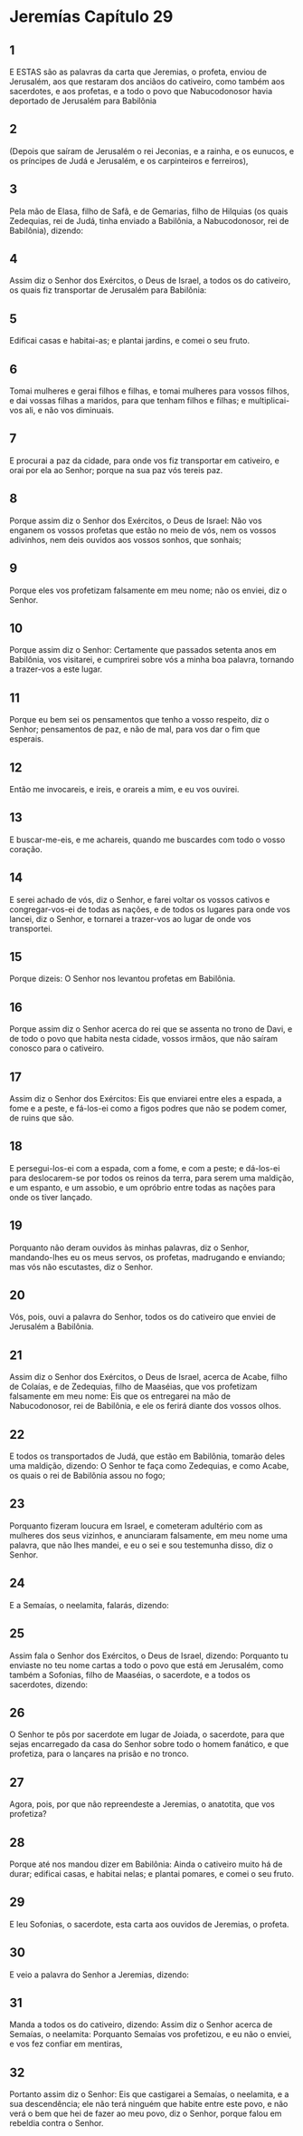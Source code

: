 # Jeremías Capítulo 29

## 1
E ESTAS são as palavras da carta que Jeremias, o profeta, enviou de Jerusalém, aos que restaram dos anciãos do cativeiro, como também aos sacerdotes, e aos profetas, e a todo o povo que Nabucodonosor havia deportado de Jerusalém para Babilônia

## 2
(Depois que saíram de Jerusalém o rei Jeconias, e a rainha, e os eunucos, e os príncipes de Judá e Jerusalém, e os carpinteiros e ferreiros),

## 3
Pela mão de Elasa, filho de Safã, e de Gemarias, filho de Hilquias (os quais Zedequias, rei de Judá, tinha enviado a Babilônia, a Nabucodonosor, rei de Babilônia), dizendo:

## 4
Assim diz o Senhor dos Exércitos, o Deus de Israel, a todos os do cativeiro, os quais fiz transportar de Jerusalém para Babilônia:

## 5
Edificai casas e habitai-as; e plantai jardins, e comei o seu fruto.

## 6
Tomai mulheres e gerai filhos e filhas, e tomai mulheres para vossos filhos, e dai vossas filhas a maridos, para que tenham filhos e filhas; e multiplicai-vos ali, e não vos diminuais.

## 7
E procurai a paz da cidade, para onde vos fiz transportar em cativeiro, e orai por ela ao Senhor; porque na sua paz vós tereis paz.

## 8
Porque assim diz o Senhor dos Exércitos, o Deus de Israel: Não vos enganem os vossos profetas que estão no meio de vós, nem os vossos adivinhos, nem deis ouvidos aos vossos sonhos, que sonhais;

## 9
Porque eles vos profetizam falsamente em meu nome; não os enviei, diz o Senhor.

## 10
Porque assim diz o Senhor: Certamente que passados setenta anos em Babilônia, vos visitarei, e cumprirei sobre vós a minha boa palavra, tornando a trazer-vos a este lugar.

## 11
Porque eu bem sei os pensamentos que tenho a vosso respeito, diz o Senhor; pensamentos de paz, e não de mal, para vos dar o fim que esperais.

## 12
Então me invocareis, e ireis, e orareis a mim, e eu vos ouvirei.

## 13
E buscar-me-eis, e me achareis, quando me buscardes com todo o vosso coração.

## 14
E serei achado de vós, diz o Senhor, e farei voltar os vossos cativos e congregar-vos-ei de todas as nações, e de todos os lugares para onde vos lancei, diz o Senhor, e tornarei a trazer-vos ao lugar de onde vos transportei.

## 15
Porque dizeis: O Senhor nos levantou profetas em Babilônia.

## 16
Porque assim diz o Senhor acerca do rei que se assenta no trono de Davi, e de todo o povo que habita nesta cidade, vossos irmãos, que não saíram conosco para o cativeiro.

## 17
Assim diz o Senhor dos Exércitos: Eis que enviarei entre eles a espada, a fome e a peste, e fá-los-ei como a figos podres que não se podem comer, de ruins que são.

## 18
E persegui-los-ei com a espada, com a fome, e com a peste; e dá-los-ei para deslocarem-se por todos os reinos da terra, para serem uma maldição, e um espanto, e um assobio, e um opróbrio entre todas as nações para onde os tiver lançado.

## 19
Porquanto não deram ouvidos às minhas palavras, diz o Senhor, mandando-lhes eu os meus servos, os profetas, madrugando e enviando; mas vós não escutastes, diz o Senhor.

## 20
Vós, pois, ouvi a palavra do Senhor, todos os do cativeiro que enviei de Jerusalém a Babilônia.

## 21
Assim diz o Senhor dos Exércitos, o Deus de Israel, acerca de Acabe, filho de Colaías, e de Zedequias, filho de Maaséias, que vos profetizam falsamente em meu nome: Eis que os entregarei na mão de Nabucodonosor, rei de Babilônia, e ele os ferirá diante dos vossos olhos.

## 22
E todos os transportados de Judá, que estão em Babilônia, tomarão deles uma maldição, dizendo: O Senhor te faça como Zedequias, e como Acabe, os quais o rei de Babilônia assou no fogo;

## 23
Porquanto fizeram loucura em Israel, e cometeram adultério com as mulheres dos seus vizinhos, e anunciaram falsamente, em meu nome uma palavra, que não lhes mandei, e eu o sei e sou testemunha disso, diz o Senhor.

## 24
E a Semaías, o neelamita, falarás, dizendo:

## 25
Assim fala o Senhor dos Exércitos, o Deus de Israel, dizendo: Porquanto tu enviaste no teu nome cartas a todo o povo que está em Jerusalém, como também a Sofonias, filho de Maaséias, o sacerdote, e a todos os sacerdotes, dizendo:

## 26
O Senhor te pôs por sacerdote em lugar de Joiada, o sacerdote, para que sejas encarregado da casa do Senhor sobre todo o homem fanático, e que profetiza, para o lançares na prisão e no tronco.

## 27
Agora, pois, por que não repreendeste a Jeremias, o anatotita, que vos profetiza?

## 28
Porque até nos mandou dizer em Babilônia: Ainda o cativeiro muito há de durar; edificai casas, e habitai nelas; e plantai pomares, e comei o seu fruto.

## 29
E leu Sofonias, o sacerdote, esta carta aos ouvidos de Jeremias, o profeta.

## 30
E veio a palavra do Senhor a Jeremias, dizendo:

## 31
Manda a todos os do cativeiro, dizendo: Assim diz o Senhor acerca de Semaías, o neelamita: Porquanto Semaías vos profetizou, e eu não o enviei, e vos fez confiar em mentiras,

## 32
Portanto assim diz o Senhor: Eis que castigarei a Semaías, o neelamita, e a sua descendência; ele não terá ninguém que habite entre este povo, e não verá o bem que hei de fazer ao meu povo, diz o Senhor, porque falou em rebeldia contra o Senhor.

